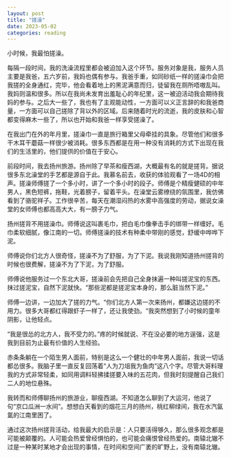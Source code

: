 ```yaml
---
layout: post
title: "搓澡"
date: 2023-05-02
categories: reading
---
```


小时候，我最怕搓澡。

每隔一段时间，我的洗澡流程里都会被迫加入这个环节。服务对象是我，服务人员主要是我爸，五六岁前，我妈也偶有参与。我爸手重，如同砂纸一样的搓澡巾会把我搓的全身通红，完毕，他会看着地上的黑泥满意而归，徒留我在厕所唔嗷乱叫。我妈则温和很多。所以在我尚未发育出羞耻心的年纪里，这一被迫活动我会期待我妈的参与。之后大一些了，我也有了主观能动性，一方面可以义正言辞的和我爸商量，一方面可以自己搓除了背以外的区域。后来随着时光的流逝，我的皮肤和心智都变得麻木一些了，所以也开始和我爸一样享受搓澡了。

在我出门在外的年月里，搓澡巾一直是旅行箱里父母牵挂的具象。尽管他们和很多干木耳干蘑菇一样很少被消耗。很多东西都是在用一种没有消耗的方式下出现在我们的生活里的，他们提供的价值在于安心。

前段时间，我去扬州旅游。扬州除了早茶和瘦西湖，大概最有名的就是搓背。据说很多东北澡堂的手艺都是源自于此。我慕名前去，收获的体验观看了一场4D的相声。搓澡师傅搓了一个多小时，讲了一个多小时的段子。师傅是个精瘦健硕的中年男人，黑色短裤，拖鞋，光着膀子，留着平头。在澡堂云雾缭绕的氛围里，我仿佛看到了骆驼祥子。工作很辛苦，每天在潮湿闷热的水雾中高强度的劳动，据说女澡堂的女师傅也都高高大大，有一膀子力气。

扬州搓背不用搓澡巾。师傅说这叫裹毛巾，把白毛巾像拳击手的绑带一样缠好。毛巾柔软细腻，像江南的一切。师傅搓澡的技术有种柔中带刚的感觉，舒缓中哗哗下泥。

师傅说你们北方人很奇怪，搓澡不为了舒服，为了下泥。我说我刚知道扬州搓背的时候也很费解，搓澡不为了下泥，为了舒服。

师傅说他服务过一个东北大哥，搓澡前会先把自己全身抹遍一种叫搓泥宝的东西。抹过搓泥宝，自然下泥就快。“那些泥都是搓泥宝本身的，那么脏当然下泥。”

师傅一边讲，一边加大了搓的力气。“你们北方人第一次来扬州，都嫌这边搓的不用力。很多大哥都红得跟虾子一样了，还让我使劲。“我突然想到了小时候的童年阴影，让他轻点。

“我是很怂的北方人，我不受力的。”疼的时候就说、不在没必要的地方逞强，这是我到目前为止最有价值的人生经验。

赤条条躺在一个陌生男人面前，特别是这么一个健壮的中年男人面前，我说一切话都怂很多。我脑子里一直反复回荡着“人为刀俎我为鱼肉”这八个字。尽管大哥料理我的方式非常轻柔，如同用调料轻拂揉搓要入味的五花肉，但我时刻提醒自己我们二人的地位悬殊。

我转而和师傅聊扬州的旅游业，聊瘦西湖。不知道怎么聊到了大运河，他说了句“京口瓜洲一水间”。想想白天看到的烟花三月的扬州，桃红柳绿间，我在水汽氤氲的江南里困了。

通过这次扬州搓背活动，给我最大的启示是：人只要活得够久，那么很多观念都是可能被颠覆的。人可能会热爱曾经惧怕的，也可能会痛恨曾经热爱的。南辕北辙不过是一种某时某地才会出现的事情，在时间和空间广袤的旷野上，没有南辕北辙。
